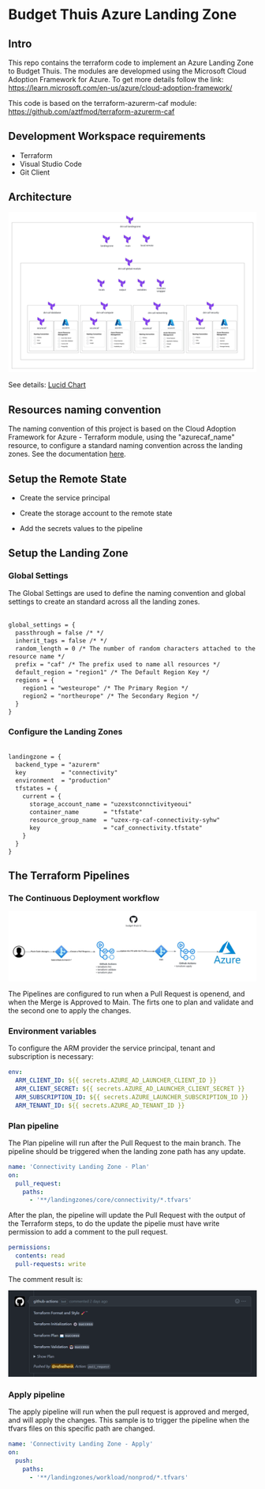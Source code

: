 # Budget Thuis Azure Landing Zone

## Intro

This repo contains the terraform code to implement an Azure Landing Zone to Budget Thuis. The modules are developmed using the Microsoft Cloud Adoption Framework for Azure. To get more details follow the link: https://learn.microsoft.com/en-us/azure/cloud-adoption-framework/

This code is based on the terraform-azurerm-caf module: https://github.com/aztfmod/terraform-azurerm-caf


## Development Workspace requirements
 - Terraform
 - Visual Studio Code
 - Git Client


## Architecture

![Devoteam CAF Terraform Module](assets/architecture.jpeg)

See details: [Lucid Chart](https://lucid.app/lucidchart/8214442d-934b-49cc-a34c-5924447475e0/edit?viewport_loc=-2324%2C-843%2C5450%2C2591%2C0_0&invitationId=inv_5c53211b-8739-42af-b48f-d0e178efcb95)


## Resources naming convention

The naming convention of this project is based on the Cloud Adoption Framework for Azure - Terraform module, using the "azurecaf_name" resource, to configure a standard naming convention across the landing zones. See the documentation [here](https://github.com/aztfmod/terraform-azurerm-caf/blob/main/documentation/conventions.md). 


## Setup the Remote State

  - Create the service principal

  - Create the storage account to the remote state
  
  - Add the secrets values to the pipeline 


## Setup the Landing Zone

### Global Settings

The Global Settings are used to define the naming convention and global settings to create an standard across all the landing zones.


```hcl

global_settings = {
  passthrough = false /* */
  inherit_tags = false /* */
  random_length = 0 /* The number of random characters attached to the resource name */
  prefix = "caf" /* The prefix used to name all resources */
  default_region = "region1" /* The Default Region Key */
  regions = {
    region1 = "westeurope" /* The Primary Region */
    region2 = "northeurope" /* The Secondary Region */
  }
}

```


### Configure the Landing Zones


```hcl

landingzone = {
  backend_type = "azurerm"
  key          = "connectivity"
  environment  = "production"
  tfstates = {
    current = {      
      storage_account_name = "uzexstconnctivityeoui"
      container_name       = "tfstate"
      resource_group_name  = "uzex-rg-caf-connectivity-syhw"
      key                  = "caf_connectivity.tfstate"      
    }
  }
}

```


## The Terraform Pipelines


### The Continuous Deployment workflow

![CI/CD Workflow](assets/ci_cd_workflow.jpeg)

The Pipelines are configured to run when a Pull Request is openend, and when the Merge is Approved to Main. The firts one to plan and validate and the second one to apply the changes.



### Environment variables

To configure the ARM provider the service principal, tenant and subscription is necessary:

```yaml
env:
  ARM_CLIENT_ID: ${{ secrets.AZURE_AD_LAUNCHER_CLIENT_ID }}
  ARM_CLIENT_SECRET: ${{ secrets.AZURE_AD_LAUNCHER_CLIENT_SECRET }}
  ARM_SUBSCRIPTION_ID: ${{ secrets.AZURE_LAUNCHER_SUBSCRIPTION_ID }}
  ARM_TENANT_ID: ${{ secrets.AZURE_AD_TENANT_ID }}

```


### Plan pipeline

The Plan pipeline will run after the Pull Request to the main branch. The pipeline should be triggered when the landing zone path has any update. 

```yaml
name: 'Connectivity Landing Zone - Plan'
on:
  pull_request:
    paths:
      - '**/landingzones/core/connectivity/*.tfvars'


```

After the plan, the pipeline will update the Pull Request with the output of the Terraform steps, to do the update the pipelie must have write permission to add a comment to the pull request.

```yaml
permissions:
  contents: read
  pull-requests: write

```

The comment result is:

![Pull Request Comment](assets/../assets/pr-actions-comment.png)


### Apply pipeline

The apply pipeline will run when the pull request is approved and merged, and will apply the changes. This sample is to trigger the pipeline when the tfvars files on this specific path are changed.

```yaml
name: 'Connectivity Landing Zone - Apply'
on:
  push:      
    paths:
      - '**/landingzones/workload/nonprod/*.tfvars'

```

 



